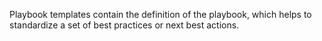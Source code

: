 Playbook templates contain the definition of the playbook, which helps to standardize a set of best practices or next best actions.

